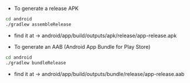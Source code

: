
- To generate a release APK
```bash
cd android
./gradlew assembleRelease

```
- find it at -> android/app/build/outputs/apk/release/app-release.apk

- To generate an AAB (Android App Bundle for Play Store)
```bash
cd android
./gradlew bundleRelease
```
- find it at -> android/app/build/outputs/bundle/release/app-release.aab

